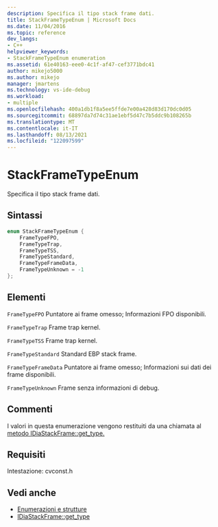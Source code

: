 ```yaml
---
description: Specifica il tipo stack frame dati.
title: StackFrameTypeEnum | Microsoft Docs
ms.date: 11/04/2016
ms.topic: reference
dev_langs:
- C++
helpviewer_keywords:
- StackFrameTypeEnum enumeration
ms.assetid: 61e40163-eee0-4c1f-af47-cef3771bdc41
author: mikejo5000
ms.author: mikejo
manager: jmartens
ms.technology: vs-ide-debug
ms.workload:
- multiple
ms.openlocfilehash: 400a1db1f8a5ee5ffde7e00a428d83d170dc0d05
ms.sourcegitcommit: 68897da7d74c31ae1ebf5d47c7b5ddc9b108265b
ms.translationtype: MT
ms.contentlocale: it-IT
ms.lasthandoff: 08/13/2021
ms.locfileid: "122097599"
---
```

# <a name="stackframetypeenum"></a>StackFrameTypeEnum
Specifica il tipo stack frame dati.

## <a name="syntax"></a>Sintassi

```C++
enum StackFrameTypeEnum {
    FrameTypeFPO,
    FrameTypeTrap,
    FrameTypeTSS,
    FrameTypeStandard,
    FrameTypeFrameData,
    FrameTypeUnknown = -1
};
```

## <a name="elements"></a>Elementi
`FrameTypeFPO` Puntatore ai frame omesso; Informazioni FPO disponibili.

`FrameTypeTrap` Frame trap kernel.

`FrameTypeTSS` Frame trap kernel.

`FrameTypeStandard` Standard EBP stack frame.

`FrameTypeFrameData` Puntatore ai frame omesso; Informazioni sui dati dei frame disponibili.

`FrameTypeUnknown` Frame senza informazioni di debug.

## <a name="remarks"></a>Commenti
I valori in questa enumerazione vengono restituiti da una chiamata al [metodo IDiaStackFrame::get_type.](../../debugger/debug-interface-access/idiastackframe-get-type.md)

## <a name="requirements"></a>Requisiti
Intestazione: cvconst.h

## <a name="see-also"></a>Vedi anche
- [Enumerazioni e strutture](../../debugger/debug-interface-access/enumerations-and-structures.md)
- [IDiaStackFrame::get_type](../../debugger/debug-interface-access/idiastackframe-get-type.md)

